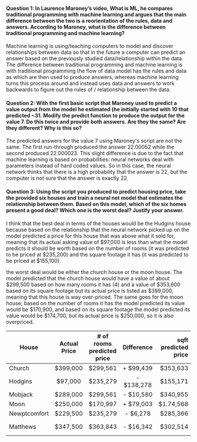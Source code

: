 #### Question 1: In Laurence Maroney’s video, What is ML, he compares traditional programming with machine learning and argues that the main difference between the two is a reorientation of the rules, data and answers.  According to Maroney, what is the difference between traditional programming and machine learning?

Machine learning is using/teaching computers to model and discover relationships between data so that in the future a computer can predict an answer based on the previously studied data/relationship within the data. The difference between traditional programming and machine learning is with traditional programming the flow of data model has the rules and data as which  are then used to produce answers, whereas machine learning turns this process around and instead uses data and answers to work backwards to figure out the rules of / relationship between the data.


#### Question 2: With the first basic script that Maroney used to predict a value output from the model he estimated (he initially started with 10 that predicted ~31.  Modify the predict function to produce the output for the value 7.  Do this twice and provide both answers.  Are they the same?  Are they different?  Why is this so?

The predicted answers for the value 7 using Maroney's script are not the same. The first run-through produced the answer 22.00052 while the second produced 22.000023. This slight difference is due to the fact that machine learning is based on probabilities: neural networks deal with parameters instead of hard coded values. So in this case, the neural network thinks that there is a high probability that the answer is 22, but the computer is not sure that the answer is exactly 22.


#### Question 3: Using the script you produced to predict housing price, take the provided six houses and train a neural net model that estimates the relationship between them.  Based on this model, which of the six homes present a good deal?  Which one is the worst deal?  Justify your answer.

I think that the best deal in terms of the houses would be the Hudgins house because based on the relationship that the neural network picked up on the model predicted a price for this house that was above what it sold for, meaning that its actual asking value of $97,000 is less than what the model predicts it should be worth based on the number of rooms (it was predicted to be priced at $235,200) and the square footage it has (it was predicted to be priced at $155,100). 

the worst deal would be either the church house or the moon house. The model predicted that the church house would have a value of about $299,500 based on how many rooms it has (4) and a value of $353,600 based on its square footage but its actual price is listed as $399,000, meaning that this house is way over-priced. The same goes for the moon house; based on the number of rooms it has the model predicted its value would be $170,900, and based on its square footage the model predicted its value would be $174,700, but its actual price is $250,000, so it is also overpriced. 

| House       | Actual Price  | # of rooms predicted price  | Difference| sqft predicted price  |Difference |
| ------------|:-------------:| :--------------------------:|:---------:|----------------------:|:---------:|
| Church      | $399,000      |                    $299,561 |  + $99,439|               $353,633|  + $11,190|
| Hodgins     | $97,000       |                    $235,279 | - $138,278|               $155,171| - $201,853|
| Mobjack     | $289,000      |                    $299,561 |  - $10,560|               $340,955| - $98,809 |
| Moon        | $250,000      |                    $170,997 |  + $79,003|              $1.74,568|  + $40,102|
| Newptcomfort| $229,500      |                    $235,279 |   - $6,278|               $285,366|  - $69,853|
| Matthews    | $347,500      |                    $363,843 |  - $16,342|               $302,514| - $129,265|

